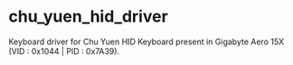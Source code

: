 # chu_yuen_hid_driver
Keyboard driver for Chu Yuen HID Keyboard present in Gigabyte Aero 15X (VID : 0x1044 | PID : 0x7A39).
